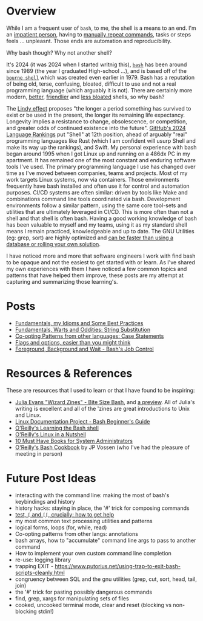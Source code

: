 # Overview

While I am a frequent user of `bash`, to me, the shell is a means to an end.  I'm an [impatient person](https://gist.github.com/kyleburton/8362332#file-bot-verbs-txt-L3), having to [manually repeat commands](https://thethreevirtues.com/), tasks or steps feels ... unpleasnt.  Those ends are automation and reproducibility.

Why bash though? Why not another shell?

It's 2024 (it was 2024 when I started writnig this), [`bash`](https://en.wikipedia.org/wiki/Bash_%28Unix_shell%29) has been around since 1989 (the year I graduated High-school ...), and is based off of the [`bourne shell`](https://en.wikipedia.org/wiki/Bourne_shell) which was created even earlier in 1979.  Bash has a reputation of being old, terse, confusing, bloated, difficult to use and not a real programming language (which arguably it is not).  There are certainly more modern, [better](https://en.wikipedia.org/wiki/Z_shell), [friendlier](https://en.wikipedia.org/wiki/Fish_(Unix_shell)) and [less bloated](https://en.wikipedia.org/wiki/Almquist_shell) shells, so why bash?

The [Lindy effect](https://en.wikipedia.org/wiki/Lindy_effect) proposes "the longer a period something has survived to exist or be used in the present, the longer its remaining life expectancy. Longevity implies a resistance to change, obsolescence, or competition, and greater odds of continued existence into the future".  [GitHub's 2024 Language Rankings](https://madnight.github.io/githut/#/pull_requests/2024/1) put "Shell" at 12th position, ahead of arguably "real" programming languages like Rust (which I am confident will usurp Shell and make its way up the rankings), and Swift.  My personal experience with bash began around 1995 when I got Linux up and running on a 486dx PC in my apartment.  It has remained one of the most constant and enduring software tools I've used.  The primary programming language I use has changed over time as I've moved between companies, teams and projects.  Most of my work targets Linux systems, now via containers.  Those environments frequently have bash installed and often use it for control and automation purposes.  CI/CD systems are often similar: driven by tools like Make and combinations command line tools coordinated via bash.  Development environments follow a similar pattern, using the same core tool-sets and utilities that are ultimately leveraged in CI/CD.  This is more often than not a shell and that shell is often  bash.  Having a good working knowledge of bash has been valuable to myself and my teams, using it as my standard shell means I remain practiced, knowledgeable and up to date.  The GNU Utilities (eg: grep, sort) are highly optimized and [can be faster than using a database or rolling your own solution](https://github.com/kyleburton/large-data-and-clojure/blob/master/large-data.pdf).

I have noticed more and more that software engineers I work with find bash to be opaque and not the easiest to get started with or learn.  As I've shared my own experiences with them I have noticed a few common topics and patterns that have helped them improve, these posts are my attempt at capturing and summarizing those learning's.

# Posts

* [Fundamentals, my Idioms and Some Best Practices](202410270-idioms-and-practices.md)
* [Fundamentals, Warts and Oddities: String Substitution](20241020-fundamental-warts-and-oddities-stringsub.md)
* [Co-opting Patterns from other languages: Case Statements](20241019-patterns-from-other-langs.md)
* [Flags and options, easier than you might think](20241029-flags-and-options.md)
* [Foreground, Background and Wait - Bash's Job Control](20250427-foreground-background-and-wait.md)

# Resources & References

These are resources that I used to learn or that I have found to be inspiring:

* [Julia Evans "Wizard Zines" - Bite Size Bash](https://wizardzines.com/zines/bite-size-bash/), and [a preview](https://wizardzines.com/comics/environment-variables/).  All of Julia's writing is excellent and all of the 'zines are great introductions to Unix and Linux.
* [Linux Documentation Project - Bash Beginner's Guide](https://tldp.org/LDP/Bash-Beginners-Guide/html/Bash-Beginners-Guide.html)
* [O'Reilly's Learning the Bash shell](https://www.oreilly.com/library/view/learning-the-bash/0596009658/)
* [O'Reilly's Linux in a Nutshell](https://www.oreilly.com/library/view/linux-in-a/9780596806088/)
* [10 Must Have Books for System Administrators](https://www.adminschoice.com/10-must-have-oreilly-books-for-system-administrators)
* [O'Reilly's Bash Cookbook](https://www.oreilly.com/library/view/bash-cookbook-2nd/9781491975329/) by JP Vossen (who I've had the pleasure of meeting in person)

# Future Post Ideas

* interacting with the command line: making the most of bash's keybindings and history
* history hacks: staying in place, the '#' trick for composing commands
* [test, `[` and `[[`, crucially: how to get help](20241029-test-and-how-to-get-help.md)
* my most common text processing utilities and patterns
* logical forms, loops (for, while, read)
* Co-opting patterns from other langs: annotations
* bash arrays, how to "accumulate" command line args to pass to another command
* How to implement your own custom command line completion
* re-use: logging library
* trapping EXIT - https://www.putorius.net/using-trap-to-exit-bash-scripts-cleanly.html
* congruency between SQL and the gnu utilities (grep, cut, sort, head, tail, join)
* the '#' trick for pasting possibly dangerous commands
* find, grep, xargs for manipulating sets of files
* cooked, uncooked terminal mode, clear and reset (blocking vs non-blocking stdin!)
